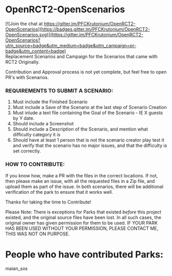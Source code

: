 # OpenRCT2-OpenScenarios

[![Join the chat at https://gitter.im/PFCKrutonium/OpenRCT2-OpenScenarios](https://badges.gitter.im/PFCKrutonium/OpenRCT2-OpenScenarios.svg)](https://gitter.im/PFCKrutonium/OpenRCT2-OpenScenarios?utm_source=badge&utm_medium=badge&utm_campaign=pr-badge&utm_content=badge)  
Replacement Scenarios and Campaign for the Scenarios that came with RCT2 Originally.

Contribution and Approval process is not yet complete, but feel free to open PR's with Scenarios.

### REQUIREMENTS TO SUBMIT A SCENARIO:

1. Must include the Finished Scenario  
2. Must include a Save of the Scenario at the last step of Scenario Creation  
2. Must inlude a text file containing the Goal of the Scenario - IE X guests by Y date.
3. Should include a Screenshot
4. Should include a Description of the Scenario, and mention what difficulty category it is
5. Should have at least 1 person that is not the scenario creator play test it and verify that the scenario has no major issues, and that the difficulty is set correctly.

### HOW TO CONTRIBUTE:

If you know how, make a PR with the files in the correct locations. If not, then please make an issue, with all the requested files in a Zip file, and upload them as part of the issue. In both scenarios, there will be additional verification of the park to ensure that it works well.

Thanks for taking the time to Contribute!

Please Note: There is exceptions for Parks that existed _before_ this project existed, and the original source files have been lost. In all such cases, the original owner has given permission for them to be used. IF YOUR PARK HAS BEEN USED WITHOUT YOUR PERMISSION, PLEASE CONTACT ME, THIS WAS NOT ON PURPOSE. 

# People who have contributed Parks:
maian_sos

